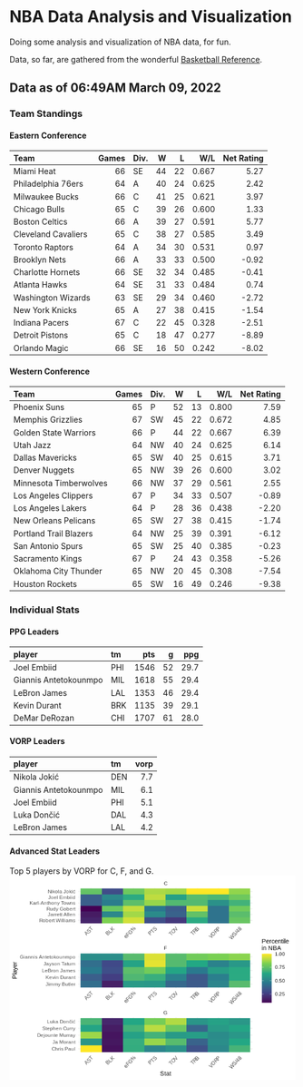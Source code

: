 # NBA Data Analysis and Visualization

Doing some analysis and visualization of NBA data, for fun.

Data, so far, are gathered from the wonderful [Basketball
Reference](https://www.basketball-reference.com/).

## Data as of 06:49AM March 09, 2022

### Team Standings

#### Eastern Conference

| Team                | Games | Div. |  W |  L |   W/L | Net Rating |
| :------------------ | ----: | :--- | -: | -: | ----: | ---------: |
| Miami Heat          |    66 | SE   | 44 | 22 | 0.667 |       5.27 |
| Philadelphia 76ers  |    64 | A    | 40 | 24 | 0.625 |       2.42 |
| Milwaukee Bucks     |    66 | C    | 41 | 25 | 0.621 |       3.97 |
| Chicago Bulls       |    65 | C    | 39 | 26 | 0.600 |       1.33 |
| Boston Celtics      |    66 | A    | 39 | 27 | 0.591 |       5.77 |
| Cleveland Cavaliers |    65 | C    | 38 | 27 | 0.585 |       3.49 |
| Toronto Raptors     |    64 | A    | 34 | 30 | 0.531 |       0.97 |
| Brooklyn Nets       |    66 | A    | 33 | 33 | 0.500 |     \-0.92 |
| Charlotte Hornets   |    66 | SE   | 32 | 34 | 0.485 |     \-0.41 |
| Atlanta Hawks       |    64 | SE   | 31 | 33 | 0.484 |       0.74 |
| Washington Wizards  |    63 | SE   | 29 | 34 | 0.460 |     \-2.72 |
| New York Knicks     |    65 | A    | 27 | 38 | 0.415 |     \-1.54 |
| Indiana Pacers      |    67 | C    | 22 | 45 | 0.328 |     \-2.51 |
| Detroit Pistons     |    65 | C    | 18 | 47 | 0.277 |     \-8.89 |
| Orlando Magic       |    66 | SE   | 16 | 50 | 0.242 |     \-8.02 |

#### Western Conference

| Team                   | Games | Div. |  W |  L |   W/L | Net Rating |
| :--------------------- | ----: | :--- | -: | -: | ----: | ---------: |
| Phoenix Suns           |    65 | P    | 52 | 13 | 0.800 |       7.59 |
| Memphis Grizzlies      |    67 | SW   | 45 | 22 | 0.672 |       4.85 |
| Golden State Warriors  |    66 | P    | 44 | 22 | 0.667 |       6.39 |
| Utah Jazz              |    64 | NW   | 40 | 24 | 0.625 |       6.14 |
| Dallas Mavericks       |    65 | SW   | 40 | 25 | 0.615 |       3.71 |
| Denver Nuggets         |    65 | NW   | 39 | 26 | 0.600 |       3.02 |
| Minnesota Timberwolves |    66 | NW   | 37 | 29 | 0.561 |       2.55 |
| Los Angeles Clippers   |    67 | P    | 34 | 33 | 0.507 |     \-0.89 |
| Los Angeles Lakers     |    64 | P    | 28 | 36 | 0.438 |     \-2.20 |
| New Orleans Pelicans   |    65 | SW   | 27 | 38 | 0.415 |     \-1.74 |
| Portland Trail Blazers |    64 | NW   | 25 | 39 | 0.391 |     \-6.12 |
| San Antonio Spurs      |    65 | SW   | 25 | 40 | 0.385 |     \-0.23 |
| Sacramento Kings       |    67 | P    | 24 | 43 | 0.358 |     \-5.26 |
| Oklahoma City Thunder  |    65 | NW   | 20 | 45 | 0.308 |     \-7.54 |
| Houston Rockets        |    65 | SW   | 16 | 49 | 0.246 |     \-9.38 |

### Individual Stats

#### PPG Leaders

| player                | tm  |  pts |  g |  ppg |
| :-------------------- | :-- | ---: | -: | ---: |
| Joel Embiid           | PHI | 1546 | 52 | 29.7 |
| Giannis Antetokounmpo | MIL | 1618 | 55 | 29.4 |
| LeBron James          | LAL | 1353 | 46 | 29.4 |
| Kevin Durant          | BRK | 1135 | 39 | 29.1 |
| DeMar DeRozan         | CHI | 1707 | 61 | 28.0 |

#### VORP Leaders

| player                | tm  | vorp |
| :-------------------- | :-- | ---: |
| Nikola Jokić          | DEN |  7.7 |
| Giannis Antetokounmpo | MIL |  6.1 |
| Joel Embiid           | PHI |  5.1 |
| Luka Dončić           | DAL |  4.3 |
| LeBron James          | LAL |  4.2 |

#### Advanced Stat Leaders

Top 5 players by VORP for C, F, and G.
![](README_files/figure-gfm/README-unnamed-chunk-7-1.png)<!-- -->
